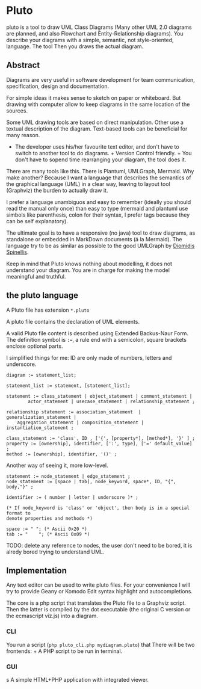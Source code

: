 # Pluto

pluto is a tool to draw UML Class Diagrams (Many other UML 2.0 diagrams are
planned, and also Flowchart and Entity-Relationship diagrams). You describe
your diagrams with a simple, semantic, not style-oriented, language. The tool
Then you draws the actual diagram.

## Abstract

Diagrams are very useful in software development for team communication,
specification, design and documentation.

For simple ideas it makes sense to sketch on paper or whiteboard. But drawing
with computer allow to keep diagrams in the same location of the sources.

Some UML drawing tools are based on direct manipulation. Other use a textual
description of the diagram. Text-based tools can be beneficial for many reason.

+ The developer uses his/her favourite text editor, and don't have to switch to
another tool to do diagrams. + Version Control friendly. + You don't have to
sopend time rearranging your diagram, the tool does it.

There are many tools like this. There is Plantuml, UMLGraph, Mermaid. Why make
another? Because I want a language that describes the semantics of the
graphical language (UML) in a clear way, leaving to layout tool (Graphviz) the
burden to actually draw it.

I prefer a language unambiguos and easy to remember (ideally you should read
the manual only once) than easy to type (mermaid and plantuml use simbols like
parenthesis, colon for their syntax, I prefer tags because they can be self
explanatory).

The ultimate goal is to have a responsive (no java) tool to draw diagrams, as
standalone or embedded in MarkDown documents (á la Mermaid). The language try
to be as similar as possible to the good UMLGraph by [Diomidis
Spinellis](http://www.spinellis.gr).


Keep in mind that Pluto knows nothing about modelling, it does not understand
your diagram. You are in charge for making the model meaningful and truthful. 

## the pluto language

A Pluto file has extension `*.pluto`

A pluto file contains the declaration of UML elements.

A valid Pluto file content is described using Extended Backus-Naur Form. The
definition symbol is `:=`, a rule end with a semicolon, square brackets enclose
optional parts.


I simplified things for me: ID are only made of numbers, letters and
underscore.

~~~
diagram := statement_list;

statement_list := statement, [statement_list];

statement := class_statement | object_statement | comment_statement |
        actor_statement | usecase_statement | relationship_statement ;

relationship statement := association_statement  | generalization_statement |
    aggregation_statement | composition_statement | instantiation_statement ;

class_statement := 'class', ID , ['{', [property*], [method*], '}' ] ;
property := [ownership], identifier, [':', type], ['=' default_value] ;
method := [ownership], identifier, '()' ;
~~~

Another way of seeing it, more low-level.

~~~
statement := node_statement | edge_statement ;
node_statement := [space | tab], node_keyword, space*, ID, "{", body,"}" ;

identifier := ( number | letter | underscore )* ;

(* If node_keyword is 'class' or 'object', then body is in a special format to
denote properties and methods *)

space := " "; (* Ascii 0x20 *)
tab := "	"; (* Ascii 0x09 *)
~~~

TODO: delete any reference to nodes, the user don't need to be bored, it is
alredy bored trying to understand UML.

## Implementation

Any text editor can be used to write pluto files. For your convenience I will
try to provide Geany or Komodo Edit syntax highlight and autocompletions.

The core is a php script that translates the Pluto file to a Graphviz script.
Then the latter is compiled by the dot executable (the original C version or
the ecmascript viz.js) into a diagram.

### CLI

You run a script (`php pluto_cli.php mydiagram.pluto`) that There will be two
frontends: + A PHP script to be run in terminal.

### GUI
s
A simple HTML+PHP application with integrated viewer.
